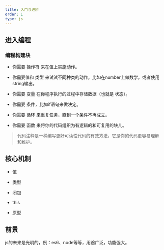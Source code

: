 ```yaml
---
title: 入门与进阶
order: 1
type: js
---
```


## 进入编程

### 编程构建块

- 你需要 操作符 来在值上实施动作。

- 你需要值和 类型 来试试不同种类的动作，比如在number上做数学，或者使用string输出。

- 你需要 变量 在你程序执行的过程中存储数据（也就是 状态）。

- 你需要 条件，比如if语句来做决定。

- 你需要 循环 来重复任务，直到一个条件不再成立。

- 你需要 函数 来将你的代码组织为有逻辑的和可复用的块儿。

> 代码注释是一种编写更好可读性代码的有效方法，它是你的代码更容易理解和维护。

## 核心机制

- 值

- 类型

- 闭包

- this

- 原型

## 前景

js的未来是光明的，例：es6、node等等，用途广泛，功能强大。